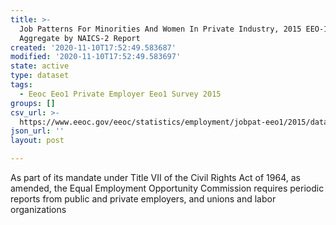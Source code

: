 ```yaml
---
title: >-
  Job Patterns For Minorities And Women In Private Industry, 2015 EEO-1 State
  Aggregate by NAICS-2 Report
created: '2020-11-10T17:52:49.583687'
modified: '2020-11-10T17:52:49.583697'
state: active
type: dataset
tags:
  - Eeoc Eeo1 Private Employer Eeo1 Survey 2015
groups: []
csv_url: >-
  https://www.eeoc.gov/eeoc/statistics/employment/jobpat-eeo1/2015/datasets/year15_state_nac2.txt
json_url: ''
layout: post

---
```

As part of its mandate under Title VII of the Civil Rights Act of 1964, as amended, the Equal Employment Opportunity Commission requires periodic reports from public and private employers, and unions and labor organizations 
